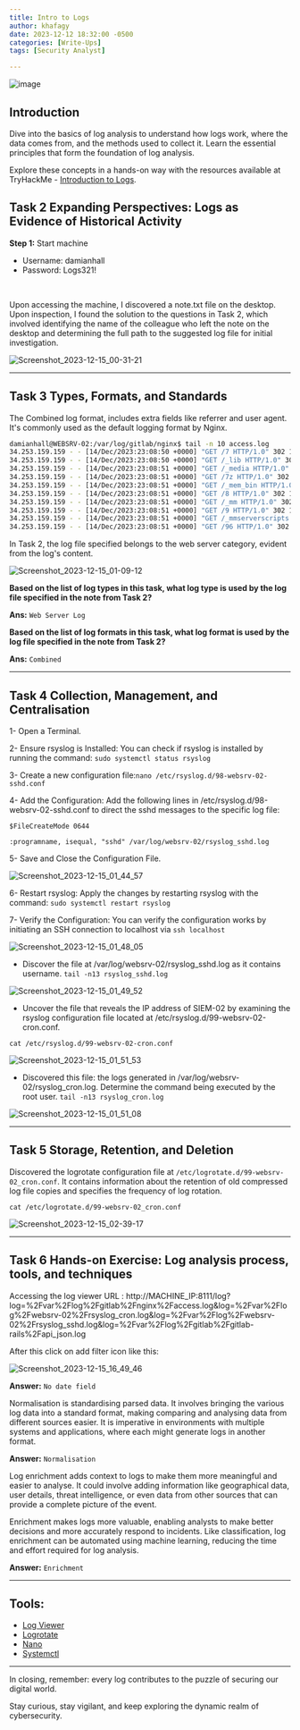 ```yaml
---
title: Intro to Logs
author: khafagy
date: 2023-12-12 18:32:00 -0500
categories: [Write-Ups]
tags: [Security Analyst]

---
```

![image](https://github.com/5afagy/5afagy.github.io/assets/115117722/1a06c0fc-240d-4822-8abd-ccd49d1de42d)

## Introduction

Dive into the basics of log analysis to understand how logs work, where the data comes from, and the methods used to collect it. Learn the essential principles that form the foundation of log analysis.

Explore these concepts in a hands-on way with the resources available at TryHackMe - [Introduction to Logs](https://tryhackme.com/room/introtologs#).

## Task 2 Expanding Perspectives: Logs as Evidence of Historical Activity 

**Step 1:** Start machine  
- Username: damianhall <br>
- Password: Logs321! <br>
<br>
 
Upon accessing the machine, I discovered a note.txt file on the desktop. Upon inspection, I found the solution to the questions in Task 2, which involved identifying the name of the colleague who left the note on the desktop and determining the full path to the suggested log file for initial investigation.

![Screenshot_2023-12-15_00-31-21](https://github.com/5afagy/5afagy.github.io/assets/115117722/172847a4-631c-456f-afbb-2bd7e4955c8e)


---
## Task 3 Types, Formats, and Standards 

The Combined log format, includes extra fields like referrer and user agent. It's commonly used as the default logging format by Nginx.

```bash
damianhall@WEBSRV-02:/var/log/gitlab/nginx$ tail -n 10 access.log
34.253.159.159 - - [14/Dec/2023:23:08:50 +0000] "GET /7 HTTP/1.0" 302 102 "" "Mozilla/4.0 (compatible; MSIE 6.0; Windows NT 5.1)" -
34.253.159.159 - - [14/Dec/2023:23:08:50 +0000] "GET /_lib HTTP/1.0" 302 102 "" "Mozilla/4.0 (compatible; MSIE 6.0; Windows NT 5.1)" -
34.253.159.159 - - [14/Dec/2023:23:08:51 +0000] "GET /_media HTTP/1.0" 302 102 "" "Mozilla/4.0 (compatible; MSIE 6.0; Windows NT 5.1)" -
34.253.159.159 - - [14/Dec/2023:23:08:51 +0000] "GET /7z HTTP/1.0" 302 102 "" "Mozilla/4.0 (compatible; MSIE 6.0; Windows NT 5.1)" -
34.253.159.159 - - [14/Dec/2023:23:08:51 +0000] "GET /_mem_bin HTTP/1.0" 302 102 "" "Mozilla/4.0 (compatible; MSIE 6.0; Windows NT 5.1)" -
34.253.159.159 - - [14/Dec/2023:23:08:51 +0000] "GET /8 HTTP/1.0" 302 102 "" "Mozilla/4.0 (compatible; MSIE 6.0; Windows NT 5.1)" -
34.253.159.159 - - [14/Dec/2023:23:08:51 +0000] "GET /_mm HTTP/1.0" 302 102 "" "Mozilla/4.0 (compatible; MSIE 6.0; Windows NT 5.1)" -
34.253.159.159 - - [14/Dec/2023:23:08:51 +0000] "GET /9 HTTP/1.0" 302 102 "" "Mozilla/4.0 (compatible; MSIE 6.0; Windows NT 5.1)" -
34.253.159.159 - - [14/Dec/2023:23:08:51 +0000] "GET /_mmserverscripts HTTP/1.0" 302 102 "" "Mozilla/4.0 (compatible; MSIE 6.0; Windows NT 5.1)" -
34.253.159.159 - - [14/Dec/2023:23:08:51 +0000] "GET /96 HTTP/1.0" 302 102 "" "Mozilla/4.0 (compatible; MSIE 6.0; Windows NT 5.1)" -
```
In Task 2, the log file specified belongs to the web server category, evident from the log's content.

![Screenshot_2023-12-15_01-09-12](https://github.com/5afagy/5afagy.github.io/assets/115117722/7e78c58b-0de2-46e6-99a7-20acb311c628)


**Based on the list of log types in this task, what log type is used by the log file specified in the note from Task 2?** <br>

**Ans:** `Web Server Log` 

**Based on the list of log formats in this task, what log format is used by the log file specified in the note from Task 2?** <br>

**Ans:** `Combined`

---
## Task 4 Collection, Management, and Centralisation

1- Open a Terminal. <br>

2- Ensure rsyslog is Installed: You can check if rsyslog is installed by running the command: `sudo systemctl status rsyslog` <br>

3-  Create a new configuration file:`nano /etc/rsyslog.d/98-websrv-02-sshd.conf`<br>

4- Add the Configuration: Add the following lines in /etc/rsyslog.d/98-websrv-02-sshd.conf to direct the sshd messages to the specific log file: 
```
$FileCreateMode 0644 

:programname, isequal, "sshd" /var/log/websrv-02/rsyslog_sshd.log
```
5- Save and Close the Configuration File. <br>


![Screenshot_2023-12-15_01_44_57](https://github.com/5afagy/5afagy.github.io/assets/115117722/87387bd7-d395-40de-9a92-c74bf3d13a8a)

6- Restart rsyslog: Apply the changes by restarting rsyslog with the command: `sudo systemctl restart rsyslog` <br> 

7- Verify the Configuration: You can verify the configuration works by initiating an SSH connection to localhost via `ssh localhost` <br>

![Screenshot_2023-12-15_01_48_05](https://github.com/5afagy/5afagy.github.io/assets/115117722/5ae41304-2861-4dc7-abbf-f5b9edc477e2)

- Discover the file at /var/log/websrv-02/rsyslog_sshd.log as it contains username.
  `tail -n13 rsyslog_sshd.log`
  
![Screenshot_2023-12-15_01_49_52](https://github.com/5afagy/5afagy.github.io/assets/115117722/9fb97718-998c-443e-84e8-998f0afc0f24)

- Uncover the file that reveals the IP address of SIEM-02 by examining the rsyslog configuration file located at /etc/rsyslog.d/99-websrv-02-cron.conf. <br>

`cat /etc/rsyslog.d/99-websrv-02-cron.conf`

![Screenshot_2023-12-15_01_51_53](https://github.com/5afagy/5afagy.github.io/assets/115117722/a07b0671-5010-4af6-b293-0bc5e581fd81)

- Discovered this file: the logs generated in /var/log/websrv-02/rsyslog_cron.log. Determine the command being executed by the root user.
  `tail -n13 rsyslog_cron.log`
  
![Screenshot_2023-12-15_01_51_08](https://github.com/5afagy/5afagy.github.io/assets/115117722/b43cede7-2cc5-456b-ab91-519a88874473)


---
## Task 5 Storage, Retention, and Deletion 

Discovered the logrotate configuration file at `/etc/logrotate.d/99-websrv-02_cron.conf`. It contains information about the retention of old compressed log file copies and specifies the frequency of log rotation.

`cat /etc/logrotate.d/99-websrv-02_cron.conf`

![Screenshot_2023-12-15_02-39-17](https://github.com/5afagy/5afagy.github.io/assets/115117722/0cfcfe75-a8f9-4dd5-b116-23db8fab9cc8)


---
## Task 6 Hands-on Exercise: Log analysis process, tools, and techniques 
Accessing the log viewer URL : http://MACHINE_IP:8111/log?log=%2Fvar%2Flog%2Fgitlab%2Fnginx%2Faccess.log&log=%2Fvar%2Flog%2Fwebsrv-02%2Frsyslog_cron.log&log=%2Fvar%2Flog%2Fwebsrv-02%2Frsyslog_sshd.log&log=%2Fvar%2Flog%2Fgitlab%2Fgitlab-rails%2Fapi_json.log


After this click on add filter icon like this: 

![Screenshot_2023-12-15_16_49_46](https://github.com/5afagy/5afagy.github.io/assets/115117722/cbd5eaa7-8eeb-44da-87f8-1b431b5727b4)

**Answer:** `No date field`<br>


Normalisation is standardising parsed data. It involves bringing the various log data into a standard format, making comparing and analysing data from different sources easier. It is imperative in environments with multiple systems and applications, where each might generate logs in another format. 


**Answer:** `Normalisation` <br>

Log enrichment adds context to logs to make them more meaningful and easier to analyse. It could involve adding information like geographical data, user details, threat intelligence, or even data from other sources that can provide a complete picture of the event.

Enrichment makes logs more valuable, enabling analysts to make better decisions and more accurately respond to incidents. Like classification, log enrichment can be automated using machine learning, reducing the time and effort required for log analysis. 


**Answer:** `Enrichment` <br>

---
## Tools:
- [Log Viewer](https://github.com/sevdokimov/log-viewer)
- [Logrotate](https://github.com/logrotate/logrotate)
- [Nano](https://www.nano-editor.org/dist/v2.1/nano.html)
- [Systemctl](https://www.redhat.com/sysadmin/linux-systemctl-manage-services)
---

In closing, remember: every log contributes to the puzzle of securing our digital world.<br>

Stay curious, stay vigilant, and keep exploring the dynamic realm of cybersecurity.
